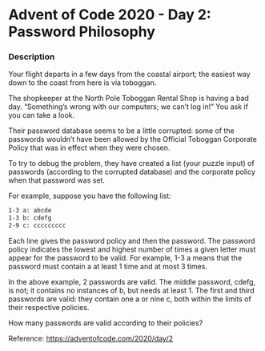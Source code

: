 Advent of Code 2020 - Day 2: Password Philosophy
================

### Description

Your flight departs in a few days from the coastal airport; the easiest
way down to the coast from here is via toboggan.

The shopkeeper at the North Pole Toboggan Rental Shop is having a bad
day. “Something’s wrong with our computers; we can’t log in\!” You ask
if you can take a look.

Their password database seems to be a little corrupted: some of the
passwords wouldn’t have been allowed by the Official Toboggan Corporate
Policy that was in effect when they were chosen.

To try to debug the problem, they have created a list (your puzzle
input) of passwords (according to the corrupted database) and the
corporate policy when that password was set.

For example, suppose you have the following list:

``` bash
1-3 a: abcde
1-3 b: cdefg
2-9 c: ccccccccc
```

Each line gives the password policy and then the password. The password
policy indicates the lowest and highest number of times a given letter
must appear for the password to be valid. For example, 1-3 a means that
the password must contain a at least 1 time and at most 3 times.

In the above example, 2 passwords are valid. The middle password, cdefg,
is not; it contains no instances of b, but needs at least 1. The first
and third passwords are valid: they contain one a or nine c, both within
the limits of their respective policies.

How many passwords are valid according to their policies?

Reference: <https://adventofcode.com/2020/day/2>
